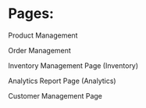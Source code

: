 # Pages:

Product Management

Order Management

Inventory Management Page (Inventory)

Analytics Report Page (Analytics)

Customer Management Page